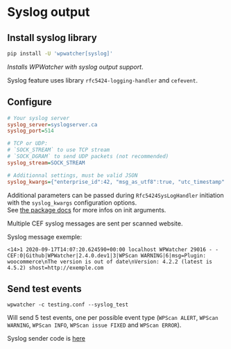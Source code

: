 # Syslog output

## Install syslog library  

```bash
pip install -U 'wpwatcher[syslog]'
```
*Installs WPWatcher with syslog output support*.

Syslog feature uses library `rfc5424-logging-handler` and `cefevent`.  

## Configure

```ini
# Your syslog server
syslog_server=syslogserver.ca
syslog_port=514

# TCP or UDP: 
# `SOCK_STREAM` to use TCP stream 
# `SOCK_DGRAM` to send UDP packets (not recommended)  
syslog_stream=SOCK_STREAM 

# Additionnal settings, must be valid JSON
syslog_kwargs={"enterprise_id":42, "msg_as_utf8":true, "utc_timestamp":true}
```

Additional parameters can be passed during `Rfc5424SysLogHandler` initiation with the `syslog_kwargs` configuration options.  
See [the package docs](https://rfc5424-logging-handler.readthedocs.io/en/latest/basics.html#usage) for more infos on init arguments.  

Multiple CEF syslog messages are sent per scanned website.  

Syslog message exemple: 
```
<14>1 2020-09-17T14:07:20.624590+00:00 localhost WPWatcher 29016 - - CEF:0|Github|WPWatcher|2.4.0.dev1|3|WPScan WARNING|6|msg=Plugin: woocommerce\nThe version is out of date\nVersion: 4.2.2 (latest is 4.5.2) shost=http://exemple.com
```

## Send test events

```
wpwatcher -c testing.conf --syslog_test
```
Will send 5 test events, one per possible event type (`WPScan ALERT`, `WPScan WARNING`, `WPScan INFO`, `WPScan issue FIXED` and `WPScan ERROR`).  

Syslog sender code is [here](https://github.com/tristanlatr/WPWatcher/blob/master/wpwatcher/syslog.py)

